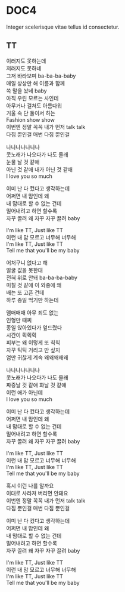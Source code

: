 # DOC4

Integer scelerisque vitae tellus id consectetur.

## TT

이러지도 못하는데\
저러지도 못하네\
그저 바라보며 ba-ba-ba-baby\
매일 상상만 해 이름과 함께\
쓱 말을 놨네 baby\
아직 우린 모르는 사인데\
아무거나 걸쳐도 아름다워\
거울 속 단 둘이서 하는\
Fashion show show\
이번엔 정말 꼭꼭 내가 먼저 talk talk\
다짐 뿐인걸 매번 다짐 뿐인걸

나나나나나나나\
콧노래가 나오다가 나도 몰래\
눈물 날 것 같애\
아닌 것 같애 내가 아닌 것 같애\
I love you so much

이미 난 다 컸다고 생각하는데\
어쩌면 내 맘인데 왜\
내 맘대로 할 수 없는 건데\
밀어내려고 하면 할수록\
자꾸 끌려 왜 자꾸 자꾸 끌려 baby

I'm like TT, Just like TT\
이런 내 맘 모르고 너무해 너무해\
I'm like TT, Just like TT\
Tell me that you'll be my baby

어처구니 없다고 해\
얼굴 값을 못한대\
전혀 위로 안돼 ba-ba-ba-baby\
미칠 것 같애 이 와중에 왜\
배는 또 고픈 건데\
하루 종일 먹기만 하는데

맴매매매 아무 죄도 없는\
인형만 때찌\
종일 앉아있다가 엎드렸다\
시간이 획획획\
피부는 왜 이렇게 또 칙칙\
자꾸 틱틱 거리고 만 싶지\
엄만 귀찮게 계속 왜왜왜왜왜

나나나나나나나\
콧노래가 나오다가 나도 몰래\
짜증날 것 같애 화날 것 같애\
이런 애가 아닌데\
I love you so much

이미 난 다 컸다고 생각하는데\
어쩌면 내 맘인데 왜\
내 맘대로 할 수 없는 건데\
밀어내려고 하면 할수록\
자꾸 끌려 왜 자꾸 자꾸 끌려 baby

I'm like TT, Just like TT\
이런 내 맘 모르고 너무해 너무해\
I'm like TT, Just like TT\
Tell me that you'll be my baby

혹시 이런 나를 알까요\
이대로 사라져 버리면 안돼요\
이번엔 정말 꼭꼭 내가 먼저 talk talk\
다짐 뿐인걸 매번 다짐 뿐인걸

이미 난 다 컸다고 생각하는데\
어쩌면 내 맘인데 왜\
내 맘대로 할 수 없는 건데\
밀어내려고 하면 할수록\
자꾸 끌려 왜 자꾸 자꾸 끌려 baby

I'm like TT, Just like TT\
이런 내 맘 모르고 너무해 너무해\
I'm like TT, Just like TT\
Tell me that you'll be my baby
